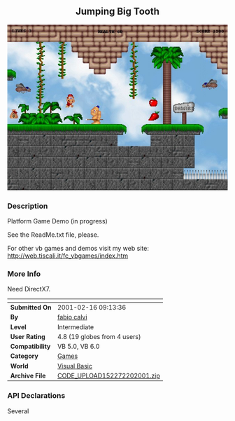 ﻿<div align="center">

## Jumping Big Tooth

<img src="PIC200122034252797.jpg">
</div>

### Description

Platform Game Demo (in progress)

See the ReadMe.txt file, please.

For other vb games and demos visit my web site: http://web.tiscali.it/fc_vbgames/index.htm
 
### More Info
 
Need DirectX7.


<span>             |<span>
---                |---
**Submitted On**   |2001-02-16 09:13:36
**By**             |[fabio calvi](https://github.com/Planet-Source-Code/PSCIndex/blob/master/ByAuthor/fabio-calvi.md)
**Level**          |Intermediate
**User Rating**    |4.8 (19 globes from 4 users)
**Compatibility**  |VB 5\.0, VB 6\.0
**Category**       |[Games](https://github.com/Planet-Source-Code/PSCIndex/blob/master/ByCategory/games__1-38.md)
**World**          |[Visual Basic](https://github.com/Planet-Source-Code/PSCIndex/blob/master/ByWorld/visual-basic.md)
**Archive File**   |[CODE\_UPLOAD152272202001\.zip](https://github.com/Planet-Source-Code/fabio-calvi-jumping-big-tooth__1-21172/archive/master.zip)

### API Declarations

Several






